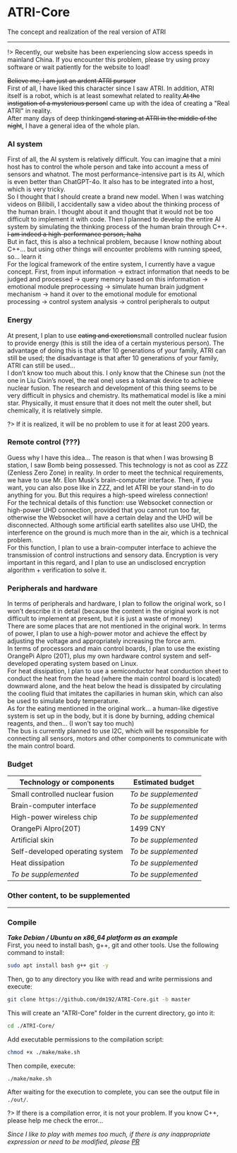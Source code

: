 # ATRI-Core
The concept and realization of the real version of ATRI

-------------

!> Recently, our website has been experiencing slow access speeds in mainland China. If you encounter this problem, please try using proxy software or wait patiently for the website to load!

~~Believe me, I am just an ardent ATRI pursuer~~  
First of all, I have liked this character since I saw ATRI. In addition, ATRI itself is a robot, which is at least somewhat related to reality.~~At the instigation of a mysterious person~~I came up with the idea of ​​creating a "Real ATRI" in reality.  
After many days of deep thinking~~and staring at ATRI in the middle of the night~~, I have a general idea of ​​the whole plan.  
### AI system
First of all, the AI ​​system is relatively difficult. You can imagine that a mini host has to control the whole person and take into account a mess of sensors and whatnot. The most performance-intensive part is its AI, which is even better than ChatGPT-4o. It also has to be integrated into a host, which is very tricky.  
So I thought that I should create a brand new model. When I was watching videos on Bilibili, I accidentally saw a video about the thinking process of the human brain. I thought about it and thought that it would not be too difficult to implement it with code. Then I planned to develop the entire AI system by simulating the thinking process of the human brain through C++. ~~I am indeed a high-performance person, haha~~  
But in fact, this is also a technical problem, because I know nothing about C++... but using other things will encounter problems with running speed, so... learn it  
For the logical framework of the entire system, I currently have a vague concept. First, from input information → extract information that needs to be judged and processed → query memory based on this information → emotional module preprocessing → simulate human brain judgment mechanism → hand it over to the emotional module for emotional processing → control system analysis → control peripherals to output  
### Energy
At present, I plan to use ~~eating and excretion~~small controlled nuclear fusion to provide energy (this is still the idea of ​​a certain mysterious person). The advantage of doing this is that after 10 generations of your family, ATRI can still be used; the disadvantage is that after 10 generations of your family, ATRI can still be used...  
I don’t know too much about this. I only know that the Chinese sun (not the one in Liu Cixin’s novel, the real one) uses a tokamak device to achieve nuclear fusion. The research and development of this thing seems to be very difficult in physics and chemistry. Its mathematical model is like a mini star. Physically, it must ensure that it does not melt the outer shell, but chemically, it is relatively simple.  

?> If it is realized, it will be no problem to use it for at least 200 years.

### Remote control (???)
Guess why I have this idea... The reason is that when I was browsing B station, I saw Bomb being possessed. This technology is not as cool as ZZZ (Zenless Zero Zone) in reality. In order to meet the technical requirements, we have to use Mr. Elon Musk's brain-computer interface. Then, if you want, you can also pose like in ZZZ, and let ATRI be your stand-in to do anything for you. But this requires a high-speed wireless connection!  
For the technical details of this function: use Websocket connection or high-power UHD connection, provided that you cannot run too far, otherwise the Websocket will have a certain delay and the UHD will be disconnected. Although some artificial earth satellites also use UHD, the interference on the ground is much more than in the air, which is a technical problem.  
For this function, I plan to use a brain-computer interface to achieve the transmission of control instructions and sensory data. Encryption is very important in this regard, and I plan to use an undisclosed encryption algorithm + verification to solve it.  
### Peripherals and hardware
In terms of peripherals and hardware, I plan to follow the original work, so I won’t describe it in detail (because the content in the original work is not difficult to implement at present, but it is just a waste of money)  
There are some places that are not mentioned in the original work. In terms of power, I plan to use a high-power motor and achieve the effect by adjusting the voltage and appropriately increasing the force arm.  
In terms of processors and main control boards, I plan to use the existing OrangePi AIpro (20T), plus my own hardware control system and self-developed operating system based on Linux.  
For heat dissipation, I plan to use a semiconductor heat conduction sheet to conduct the heat from the head (where the main control board is located) downward alone, and the heat below the head is dissipated by circulating the cooling fluid that imitates the capillaries in human skin, which can also be used to simulate body temperature.  
As for the eating mentioned in the original work... a human-like digestive system is set up in the body, but it is done by burning, adding chemical reagents, and then... (I won't say too much)  
The bus is currently planned to use I2C, which will be responsible for connecting all sensors, motors and other components to communicate with the main control board.  
### Budget
|Technology or components|Estimated budget|
|--------|-------|
|Small controlled nuclear fusion|*To be supplemented*|
|Brain-computer interface|*To be supplemented*|
|High-power wireless chip|*To be supplemented*|
|OrangePi AIpro(20T)| 1499 CNY |
|Artificial skin|*To be supplemented*|
|Self-developed operating system|*To be supplemented*|
|Heat dissipation|*To be supplemented*|
|*To be supplemented*|*To be supplemented*|

### Other content, to be supplemented

-------------
### Compile
***Take Debian / Ubuntu on x86_64 platform as an example***  
First, you need to install bash, g++, git and other tools. Use the following command to install:
```bash
sudo apt install bash g++ git -y
```
Then, go to any directory you like with read and write permissions and execute:
```bash
git clone https://github.com/dm192/ATRI-Core.git -b master
```
This will create an "ATRI-Core" folder in the current directory, go into it:
```bash
cd ./ATRI-Core/
```
Add executable permissions to the compilation script:
```bash
chmod +x ./make/make.sh
```
Then compile, execute:
```bash
./make/make.sh
```
After waiting for the execution to complete, you can see the output file in `./out/`.

?> If there is a compilation error, it is not your problem. If you know C++, please help me check the error...

*Since I like to play with memes too much, if there is any inappropriate expression or need to be modified, please [PR](https://github.com/dm192/ATRI-Core/pulls)*
